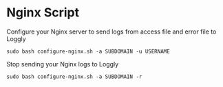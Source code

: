 Nginx Script
=============

Configure your Nginx server to send logs from access file and error file to Loggly

    sudo bash configure-nginx.sh -a SUBDOMAIN -u USERNAME
    
Stop sending your Nginx logs to Loggly

    sudo bash configure-nginx.sh -a SUBDOMAIN -r
